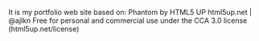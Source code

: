 It is my portfolio web site based on:
Phantom by HTML5 UP
html5up.net | @ajlkn
Free for personal and commercial use under the CCA 3.0 license (html5up.net/license)

